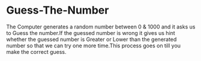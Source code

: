 # Guess-The-Number
The Computer generates a random number between 0 & 1000 and it asks us to Guess the number.If the guessed number is wrong it gives us hint whether the guessed number is Greater or Lower than the generated number so that we can try one more time.This process goes on till you make the correct guess.
